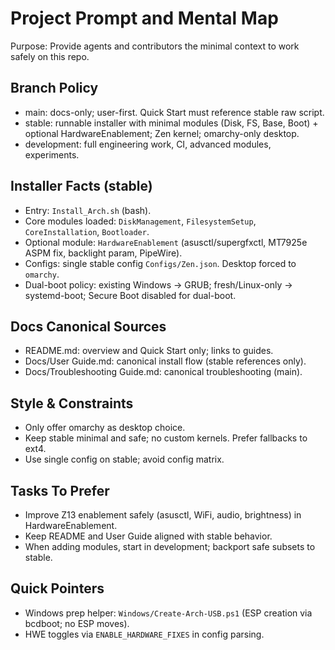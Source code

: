 # Project Prompt and Mental Map

Purpose: Provide agents and contributors the minimal context to work safely on this repo.

## Branch Policy
- main: docs-only; user-first. Quick Start must reference stable raw script.
- stable: runnable installer with minimal modules (Disk, FS, Base, Boot) + optional HardwareEnablement; Zen kernel; omarchy-only desktop.
- development: full engineering work, CI, advanced modules, experiments.

## Installer Facts (stable)
- Entry: `Install_Arch.sh` (bash).
- Core modules loaded: `DiskManagement`, `FilesystemSetup`, `CoreInstallation`, `Bootloader`.
- Optional module: `HardwareEnablement` (asusctl/supergfxctl, MT7925e ASPM fix, backlight param, PipeWire).
- Configs: single stable config `Configs/Zen.json`. Desktop forced to `omarchy`.
- Dual-boot policy: existing Windows → GRUB; fresh/Linux-only → systemd-boot; Secure Boot disabled for dual-boot.

## Docs Canonical Sources
- README.md: overview and Quick Start only; links to guides.
- Docs/User Guide.md: canonical install flow (stable references only).
- Docs/Troubleshooting Guide.md: canonical troubleshooting (main).

## Style & Constraints
- Only offer omarchy as desktop choice.
- Keep stable minimal and safe; no custom kernels. Prefer fallbacks to ext4.
- Use single config on stable; avoid config matrix.

## Tasks To Prefer
- Improve Z13 enablement safely (asusctl, WiFi, audio, brightness) in HardwareEnablement.
- Keep README and User Guide aligned with stable behavior.
- When adding modules, start in development; backport safe subsets to stable.

## Quick Pointers
- Windows prep helper: `Windows/Create-Arch-USB.ps1` (ESP creation via bcdboot; no ESP moves).
- HWE toggles via `ENABLE_HARDWARE_FIXES` in config parsing.
